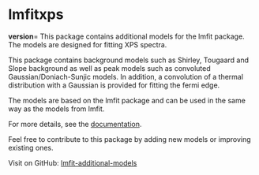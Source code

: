 # lmfitxps
__version__=
This package contains additional models for the lmfit package. The
models are designed for fitting XPS spectra.

This package contains background models such as Shirley, Tougaard and Slope background as well as peak models such as convoluted Gaussian/Doniach-Sunjic models. In
addition, a convolution of a thermal distribution with a Gaussian is provided for fitting the fermi edge.

The models are based on the lmfit package and can be used in the same way as the models from lmfit. 

For more details, see the [documentation](https://lmfit-additional-models.readthedocs.io/en/latest/#). 

Feel free to contribute to this package by adding new models or improving existing ones. 

Visit on GitHub: [lmfit-additional-models](https://github.com/Julian-Hochhaus/lmfit-additional-models)
